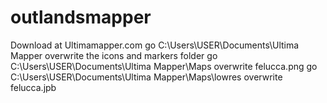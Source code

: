 # outlandsmapper

Download at Ultimamapper.com
go C:\Users\USER\Documents\Ultima Mapper
overwrite the icons and markers folder
go C:\Users\USER\Documents\Ultima Mapper\Maps
overwrite felucca.png
go C:\Users\USER\Documents\Ultima Mapper\Maps\lowres
overwrite felucca.jpb
